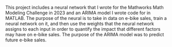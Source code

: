 This project includes a neural network that I wrote for the Mathworks Math Modeling Challenge in 2023 and an ARIMA model I wrote code for in MATLAB. The purpose of the neural is to take in data on e-bike sales, train a neural network on it, and then use the weights that the neural network assigns to each input in order to quantify the impact that different factors may have on e-bike sales. The purpose of the ARIMA model was to predict future e-bike sales.

